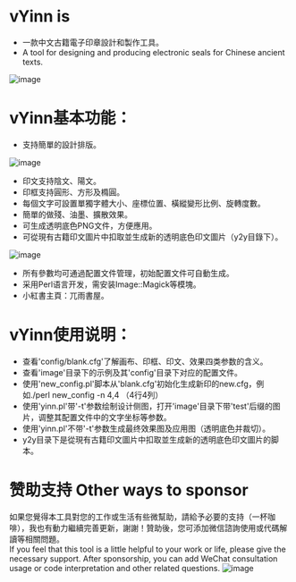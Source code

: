 
# vYinn is  

- 一款中文古籍電子印章設計和製作工具。
- A tool for designing and producing electronic seals for Chinese ancient texts.

![image](https://github.com/shanleiguang/vYinn/blob/main/02.jpg)

# vYinn基本功能：

- 支持簡單的設計排版。

![image](https://github.com/shanleiguang/vYinn/blob/main/01.png)

- 印文支持陰文、陽文。
- 印框支持圓形、方形及橢圓。
- 每個文字可設置單獨字體大小、座標位置、橫縱變形比例、旋轉度數。
- 簡單的做殘、油墨、擴散效果。
- 可生成透明底色PNG文件，方便應用。
- 可從現有古籍印文圖片中扣取並生成新的透明底色印文圖片（y2y目錄下）。

![image](https://github.com/shanleiguang/vYinn/blob/main/03.png)

- 所有參數均可通過配置文件管理，初始配置文件可自動生成。
- 采用Perl语言开发，需安装Image::Magick等模塊。
- 小紅書主頁：兀雨書屋。

# vYinn使用说明：

- 查看'config/blank.cfg'了解画布、印框、印文、效果四类参数的含义。
- 查看'image'目录下的示例及其'config'目录下对应的配置文件。
- 使用'new_config.pl'脚本从'blank.cfg'初始化生成新印的new.cfg，例如./perl new_config -n 4,4 （4行4列）
- 使用'yinn.pl'带'-t'参数绘制设计侧图，打开'image'目录下带'test'后缀的图片，调整其配置文件中的文字坐标等参数。
- 使用'yinn.pl'不带'-t'参数生成最终效果图及应用图（透明底色并裁切）。
- y2y目录下是從現有古籍印文圖片中扣取並生成新的透明底色印文圖片的脚本。

# 赞助支持 Other ways to sponsor
如果您覺得本工具對您的工作或生活有些微幫助，請給予必要的支持（一杯咖啡），我也有動力繼續完善更新，謝謝！贊助後，您可添加微信諮詢使用或代碼解讀等相關問題。  
If you feel that this tool is a little helpful to your work or life, please give the necessary support. After sponsorship, you can add WeChat consultation usage or code interpretation and other related questions.
![image](https://github.com/shanleiguang/vYinn/blob/main/sponsor.png)
